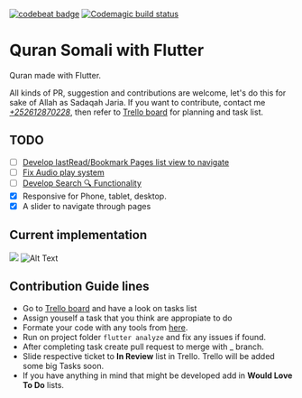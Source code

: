 [![codebeat badge](https://codebeat.co/badges/65010906-564f-48c9-aadd-bf9c9ee1d4b3)](https://codebeat.co/projects/github-com-sadaqaworks-quran-master)
[![Codemagic build status](https://api.codemagic.io/apps/5e1c37ea48f5bc38b74143ab/5e1c37ea48f5bc38b74143aa/status_badge.svg)](https://codemagic.io/apps/5e1c37ea48f5bc38b74143ab/5e1c37ea48f5bc38b74143aa/latest_build)

# Quran Somali with Flutter

Quran made with Flutter.

All kinds of PR, suggestion and contributions are welcome, let's do this for sake of Allah as Sadaqah Jaria. If you want to contribute, contact me [_+252612870228_](wa.me/252612870228), then refer to [Trello board](https://trello.com/invite/b/fJ3XofTP/ATTI94ce1f3b4c7658017f3b05eae9220a000D167E49/quran-somali) for planning and task list.

## TODO

- [ ] [Develop lastRead/Bookmark Pages list view to navigate](https://trello.com/c/3SvIFHAN)
- [ ] [Fix Audio play system](https://trello.com/c/dTA4WaeG)
- [ ] [Develop Search 🔍 Functionality](https://trello.com/c/omNbx1ju)
- [x] Responsive for Phone, tablet, desktop.
- [x] A slider to navigate through pages

## Current implementation

![](https://im4.ezgif.com/tmp/ezgif-4-59bdee350e.webp)
<img src="C:\Users\M BL4CK\Downloads\ezgif.com-gif-to-webp-converted.webp" alt="Alt Text">

## Contribution Guide lines

- Go to [Trello board](https://trello.com/invite/b/fJ3XofTP/ATTI94ce1f3b4c7658017f3b05eae9220a000D167E49/quran-somali) and have a look on tasks list
- Assign youself a task that you think are appropiate to do
- Formate your code with any tools from [here](https://flutter.dev/docs/development/tools/formatting).
- Run on project folder `flutter analyze` and fix any issues if found.
- After completing task create pull request to merge with \_ branch.
- Slide respective ticket to **In Review** list in Trello. Trello will be added some big Tasks soon.
- If you have anything in mind that might be developed add in **Would Love To Do** lists.
